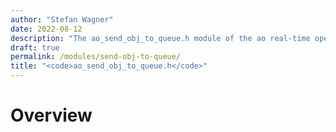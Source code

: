 ```yaml
---
author: "Stefan Wagner"
date: 2022-08-12
description: "The ao_send_obj_to_queue.h module of the ao real-time operating system."
draft: true
permalink: /modules/send-obj-to-queue/
title: "<code>ao_send_obj_to_queue.h</code>"
---
```


# Overview
